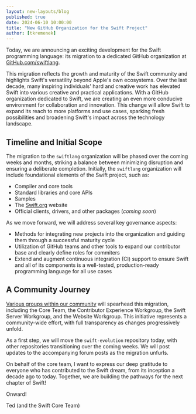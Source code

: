 ```yaml
---
layout: new-layouts/blog
published: true
date: 2024-06-10 10:00:00
title: "New GitHub Organization for the Swift Project"
author: [tkremenek]
---
```


Today, we are announcing an exciting development for the Swift programming language: its migration to a dedicated GitHub organization at [GitHub.com/swiftlang](http://github.com/swiftlang).

This migration reflects the growth and maturity of the Swift community and highlights Swift's versatility beyond Apple's own ecosystems. Over the last decade, many inspiring individuals' hard and creative work has elevated Swift into various creative and practical applications. With a GitHub organization dedicated to Swift, we are creating an even more conducive environment for collaboration and innovation. This change will allow Swift to expand its reach to more platforms and use cases, sparking fresh possibilities and broadening Swift's impact across the technology landscape.

## Timeline and Initial Scope

The migration to the `swiftlang` organization will be phased over the coming weeks and months, striking a balance between minimizing disruption and ensuring a deliberate completion. Initially, the `swiftlang` organization will include foundational elements of the Swift project, such as:

* Compiler and core tools
* Standard libraries and core APIs
* Samples
* The [Swift.org](http://swift.org/) website
* Official clients, drivers, and other packages (*coming soon*)

As we move forward, we will address several key governance aspects:

* Methods for integrating new projects into the organization and guiding them through a successful maturity cycle
* Utilization of GitHub teams and other tools to expand our contributor base and clearly define roles for commiters
* Extend and augment continuous integration (CI) support to ensure Swift and all of its components is a well-tested, production-ready programming language for all use cases

## A Community Journey

[Various groups within our community](https://www.swift.org/community/#community-structure) will spearhead this migration, including the Core Team, the Contributor Experience Workgroup, the Swift Server Workgroup, and the Website Workgroup. This initiative represents a community-wide effort, with full transparency as changes progressively unfold.

As a first step, we will move the `swift-evolution` repository today, with other repositories transitioning over the coming weeks. We will post updates to the accompanying forum posts as the migration unfurls.

On behalf of the core team, I want to express our deep gratitude to everyone who has contributed to the Swift dream, from its inception a decade ago to today.  Together, we are building the pathways for the next chapter of Swift!

Onward!

Ted (and the Swift Core Team)

